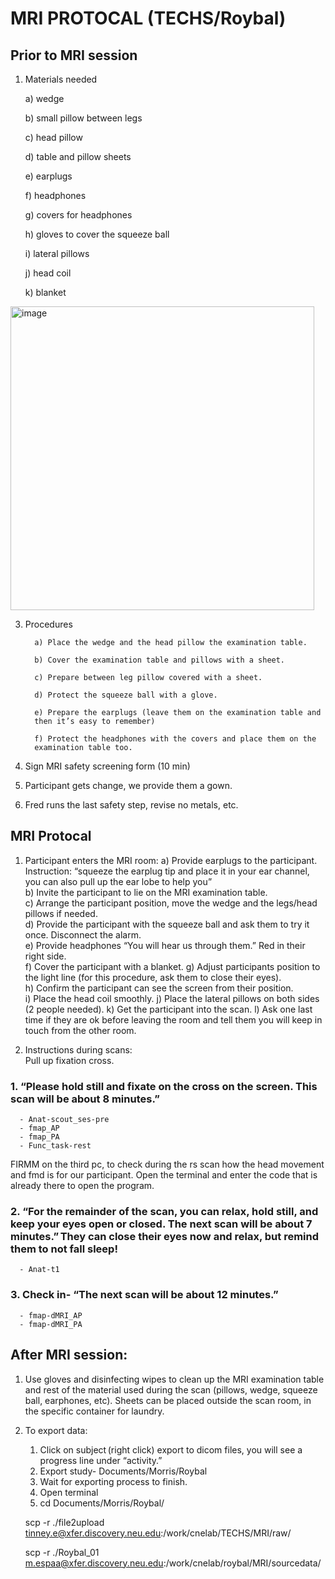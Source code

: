 # MRI PROTOCAL (TECHS/Roybal)
## Prior to MRI session
1. Materials needed

      a) wedge
   
      b) small pillow between legs
   
      c) head pillow

      d) table and pillow sheets

      e) earplugs

      f) headphones

      g) covers for headphones
   
      h) gloves to cover the squeeze ball 

      i) lateral pillows 

      j) head coil 

      k) blanket
<img width="486" alt="image" src="https://github.com/user-attachments/assets/31465ce3-837a-449c-ba56-3f799d04560a">



3. Procedures

   
         a) Place the wedge and the head pillow the examination table.
     
         b) Cover the examination table and pillows with a sheet.
     
         c) Prepare between leg pillow covered with a sheet.
     
         d) Protect the squeeze ball with a glove.
     
         e) Prepare the earplugs (leave them on the examination table and
         then it’s easy to remember)
     
         f) Protect the headphones with the covers and place them on the
         examination table too.
   

5. Sign MRI safety screening form (10 min)
6. Participant gets change, we provide them a gown.
7. Fred runs the last safety step, revise no metals, etc.

## MRI Protocal

1. Participant enters the MRI room: 
        a) Provide earplugs to the participant. Instruction: “squeeze the earplug tip and place it in your ear channel, you can also pull up the ear lobe to help you”  
        b) Invite the participant to lie on the MRI examination table.  
        c) Arrange the participant position, move the wedge and the legs/head pillows if needed.  
        d) Provide the participant with the squeeze ball and ask them to try it once. Disconnect the alarm.  
        e) Provide headphones “You will hear us through them.” Red in their right side.  
        f) Cover the participant with a blanket. 
        g) Adjust participants position to the light line (for this procedure, ask them to close their eyes).  
        h) Confirm the participant can see the screen from their position.  
        i) Place the head coil smoothly. 
        j) Place the lateral pillows on both sides (2 people needed). 
        k) Get the participant into the scan. 
        l) Ask one last time if they are ok before leaving the room and tell them you will keep in touch from the other room.
  
2. Instructions during scans:   
Pull up fixation cross.   

  ### 1. “Please hold still and fixate on the cross on the screen. This scan will be about 8 minutes.”  
      - Anat-scout_ses-pre  
      - fmap_AP  
      - fmap_PA  
      - Func_task-rest  
 
FIRMM on the third pc, to check during the rs scan how the head movement and fmd is for our participant. Open the terminal and enter the code that is already there to open the program.  
 
 
  ### 2. “For the remainder of the scan, you can relax, hold still, and keep your eyes open or closed. The next scan will be about 7 minutes.” They can close their eyes now and relax, but remind them to not fall sleep! 
      - Anat-t1  
 
 ### 3. Check in- “The next scan will be about 12 minutes.”  
      - fmap-dMRI_AP  
      - fmap-dMRI_PA  

## After MRI session: 

1. Use gloves and disinfecting wipes to clean up the MRI examination table and rest of the material used during the scan (pillows, wedge, squeeze ball, earphones, etc). Sheets can be placed outside the scan room, in the specific container for laundry.   
2. To export data:  
      1. Click on subject (right click) export to dicom files, you will see a progress line under “activity.”  
      2. Export study- Documents/Morris/Roybal 
      3. Wait for exporting process to finish.  
      4. Open terminal   
      5. cd Documents/Morris/Roybal/  
 
      scp -r ./file2upload tinney.e@xfer.discovery.neu.edu:/work/cnelab/TECHS/MRI/raw/  
 
      scp -r ./Roybal_01 m.espaa@xfer.discovery.neu.edu:/work/cnelab/roybal/MRI/sourcedata/  
 
